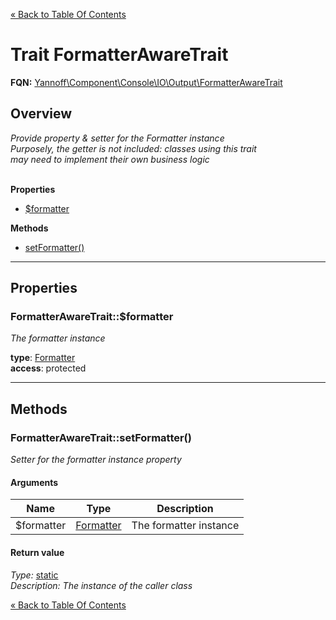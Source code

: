 [&laquo; Back to Table Of Contents](/doc/api/index.md)

# Trait FormatterAwareTrait

**FQN:** [Yannoff\Component\Console\IO\Output\FormatterAwareTrait][self]
<br/>



## Overview

_Provide property & setter for the Formatter instance<br/>Purposely, the getter is not included: classes using this trait<br/>may need to implement their own business logic_
<br/><br/>

**Properties**

- [$formatter](#formatter)

**Methods**

- [setFormatter()](#setFormatter)

---

## Properties


### <a name="formatter">FormatterAwareTrait::$formatter</a>


_The formatter instance_

**type**: [Formatter](/doc/api/IO/Output/Formatter.md)<br/>
**access**: protected<br/>


---

## Methods


### <a name="setFormatter">FormatterAwareTrait::setFormatter()</a>
_Setter for the formatter instance property_

#### Arguments

Name|Type|Description
----|----|-----------
$formatter|[Formatter](/doc/api/IO/Output/Formatter.md)|The formatter instance

#### Return value

_Type:_ [static](https://www.php.net/manual-lookup.php?pattern=static)<br />_Description: The instance of the caller class_



[self]: FormatterAwareTrait.md

[&laquo; Back to Table Of Contents](/doc/api/index.md)

